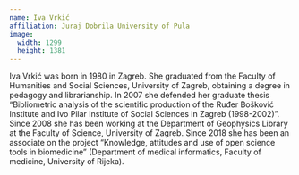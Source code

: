 ```yaml
---
name: Iva Vrkić
affiliation: Juraj Dobrila University of Pula
image:
  width: 1299
  height: 1381
---
```


Iva Vrkić was born in 1980 in Zagreb. She graduated from the Faculty of Humanities and Social Sciences, University of Zagreb, obtaining a degree in pedagogy and librarianship. In 2007 she defended her graduate thesis “Bibliometric analysis of the scientific production of the Ruđer Bošković Institute and Ivo Pilar Institute of Social Sciences in Zagreb (1998-2002)”. Since 2008 she has been working at the Department of Geophysics Library at the Faculty of Science, University of Zagreb. Since 2018 she has been an associate on the project “Knowledge, attitudes and use of open science tools in biomedicine” (Department of medical informatics, Faculty of medicine, University of Rijeka).
